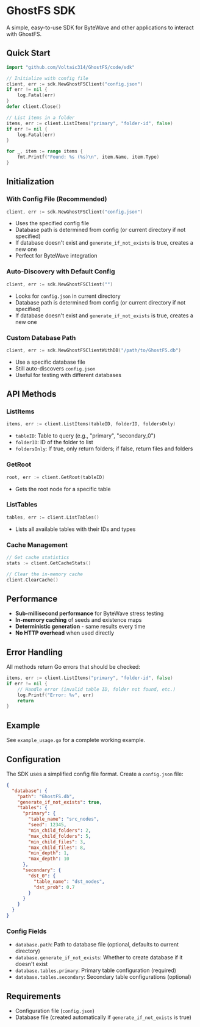 # GhostFS SDK

A simple, easy-to-use SDK for ByteWave and other applications to interact with GhostFS.

## Quick Start

```go
import "github.com/Voltaic314/GhostFS/code/sdk"

// Initialize with config file
client, err := sdk.NewGhostFSClient("config.json")
if err != nil {
    log.Fatal(err)
}
defer client.Close()

// List items in a folder
items, err := client.ListItems("primary", "folder-id", false)
if err != nil {
    log.Fatal(err)
}

for _, item := range items {
    fmt.Printf("Found: %s (%s)\n", item.Name, item.Type)
}
```

## Initialization

### With Config File (Recommended)
```go
client, err := sdk.NewGhostFSClient("config.json")
```
- Uses the specified config file
- Database path is determined from config (or current directory if not specified)
- If database doesn't exist and `generate_if_not_exists` is true, creates a new one
- Perfect for ByteWave integration

### Auto-Discovery with Default Config
```go
client, err := sdk.NewGhostFSClient("")
```
- Looks for `config.json` in current directory
- Database path is determined from config (or current directory if not specified)
- If database doesn't exist and `generate_if_not_exists` is true, creates a new one

### Custom Database Path
```go
client, err := sdk.NewGhostFSClientWithDB("/path/to/GhostFS.db")
```
- Use a specific database file
- Still auto-discovers `config.json`
- Useful for testing with different databases

## API Methods

### ListItems
```go
items, err := client.ListItems(tableID, folderID, foldersOnly)
```
- `tableID`: Table to query (e.g., "primary", "secondary_0")
- `folderID`: ID of the folder to list
- `foldersOnly`: If true, only return folders; if false, return files and folders

### GetRoot
```go
root, err := client.GetRoot(tableID)
```
- Gets the root node for a specific table

### ListTables
```go
tables, err := client.ListTables()
```
- Lists all available tables with their IDs and types

### Cache Management
```go
// Get cache statistics
stats := client.GetCacheStats()

// Clear the in-memory cache
client.ClearCache()
```

## Performance

- **Sub-millisecond performance** for ByteWave stress testing
- **In-memory caching** of seeds and existence maps
- **Deterministic generation** - same results every time
- **No HTTP overhead** when used directly

## Error Handling

All methods return Go errors that should be checked:

```go
items, err := client.ListItems("primary", "folder-id", false)
if err != nil {
    // Handle error (invalid table ID, folder not found, etc.)
    log.Printf("Error: %v", err)
    return
}
```

## Example

See `example_usage.go` for a complete working example.

## Configuration

The SDK uses a simplified config file format. Create a `config.json` file:

```json
{
  "database": {
    "path": "GhostFS.db",
    "generate_if_not_exists": true,
    "tables": {
      "primary": {
        "table_name": "src_nodes",
        "seed": 12345,
        "min_child_folders": 2,
        "max_child_folders": 5,
        "min_child_files": 3,
        "max_child_files": 8,
        "min_depth": 1,
        "max_depth": 10
      },
      "secondary": {
        "dst_0": {
          "table_name": "dst_nodes",
          "dst_prob": 0.7
        }
      }
    }
  }
}
```

### Config Fields

- `database.path`: Path to database file (optional, defaults to current directory)
- `database.generate_if_not_exists`: Whether to create database if it doesn't exist
- `database.tables.primary`: Primary table configuration (required)
- `database.tables.secondary`: Secondary table configurations (optional)

## Requirements

- Configuration file (`config.json`)
- Database file (created automatically if `generate_if_not_exists` is true)
